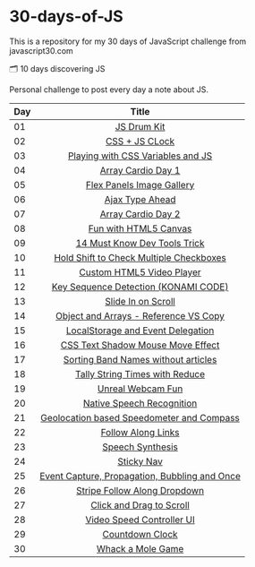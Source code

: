 # 30-days-of-JS
This is a repository for my 30 days of JavaScript challenge from javascript30.com

:card_index_dividers: 10 days discovering JS

Personal challenge to post every day a note about JS.

| Day | Title      |
| --- |:----------:|
| 01 | [JS Drum Kit](day01/)|
| 02 | [CSS + JS CLock](day02/)|
| 03 | [Playing with CSS Variables and JS](day03/)|
| 04 | [Array Cardio Day 1](day04/)|
| 05 | [Flex Panels Image Gallery](day05/)|
| 06 | [Ajax Type Ahead](day06/)|
| 07 | [Array Cardio Day 2](day07/)|
| 08 | [Fun with HTML5 Canvas](day08/)|
| 09 | [14 Must Know Dev Tools Trick](day09/)|
| 10 | [Hold Shift to Check Multiple Checkboxes](day10/)|
| 11 | [Custom HTML5 Video Player](day11/)|
| 12 | [Key Sequence Detection (KONAMI CODE)](day12/)|
| 13 | [Slide In on Scroll](day13/)|
| 14 | [Object and Arrays - Reference VS Copy](day14/)|
| 15 | [LocalStorage and Event Delegation](day15/)|
| 16 | [CSS Text Shadow Mouse Move Effect](day16/)|
| 17 | [Sorting Band Names without articles](day17/)|
| 18 | [Tally String Times with Reduce](day18/)|
| 19 | [Unreal Webcam Fun](day19/)|
| 20 | [Native Speech Recognition](day20/)|
| 21 | [Geolocation based Speedometer and Compass](day21/)|
| 22 | [Follow Along Links](day22/)|
| 23 | [Speech Synthesis](day23/)|
| 24 | [Sticky Nav](day24/)|
| 25 | [Event Capture, Propagation, Bubbling and Once](day25/)|
| 26 | [Stripe Follow Along Dropdown](day26/)|
| 27 | [Click and Drag to Scroll](day27/)|
| 28 | [Video Speed Controller UI](day28/)|
| 29 | [Countdown Clock](day29/)|
| 30 | [Whack a Mole Game](day30/)|
